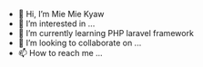 - 👋 Hi, I’m Mie Mie Kyaw
- 👀 I’m interested in ...
- 🌱 I’m currently learning PHP laravel framework
- 💞️ I’m looking to collaborate on ...
- 📫 How to reach me ...

<!---
MieMieKyaw/MieMieKyaw is a ✨ special ✨ repository because its `README.md` (this file) appears on your GitHub profile.
You can click the Preview link to take a look at your changes.
--->
